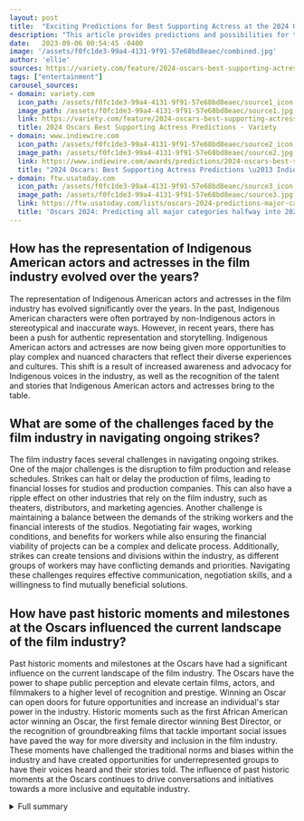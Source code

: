 ```yaml
---
layout: post
title:  "Exciting Predictions for Best Supporting Actress at the 2024 Oscars"
description: "This article provides predictions and possibilities for the Best Supporting Actress category at the 2024 Oscars."
date:   2023-09-06 00:54:45 -0400
image: '/assets/f0fc1de3-99a4-4131-9f91-57e68bd8eaec/combined.jpg'
author: 'ellie'
sources: https://variety.com/feature/2024-oscars-best-supporting-actress-predictions-1235678123/ https://www.indiewire.com/awards/predictions/2024-oscars-best-supporting-actress-predictions-1234882976/ https://ftw.usatoday.com/lists/oscars-2024-predictions-major-categories-movies-oppenheimer-barbie https://abcnews.go.com/GMA/Culture/live-updates/oscars-2023-recap/?id=97751644 https://ew.com/awards/oscars/2024-oscars-contenders-to-watch/
tags: ["entertainment"]
carousel_sources:
- domain: variety.com
  icon_path: /assets/f0fc1de3-99a4-4131-9f91-57e68bd8eaec/source1_icon.jpg
  image_path: /assets/f0fc1de3-99a4-4131-9f91-57e68bd8eaec/source1.jpg
  link: https://variety.com/feature/2024-oscars-best-supporting-actress-predictions-1235678123/
  title: 2024 Oscars Best Supporting Actress Predictions - Variety
- domain: www.indiewire.com
  icon_path: /assets/f0fc1de3-99a4-4131-9f91-57e68bd8eaec/source2_icon.jpg
  image_path: /assets/f0fc1de3-99a4-4131-9f91-57e68bd8eaec/source2.jpg
  link: https://www.indiewire.com/awards/predictions/2024-oscars-best-supporting-actress-predictions-1234882976/
  title: "2024 Oscars: Best Supporting Actress Predictions \u2013 IndieWire"
- domain: ftw.usatoday.com
  icon_path: /assets/f0fc1de3-99a4-4131-9f91-57e68bd8eaec/source3_icon.jpg
  image_path: /assets/f0fc1de3-99a4-4131-9f91-57e68bd8eaec/source3.jpg
  link: https://ftw.usatoday.com/lists/oscars-2024-predictions-major-categories-movies-oppenheimer-barbie
  title: 'Oscars 2024: Predicting all major categories halfway into 2023'
---
```


## How has the representation of Indigenous American actors and actresses in the film industry evolved over the years?
The representation of Indigenous American actors and actresses in the film industry has evolved significantly over the years. In the past, Indigenous American characters were often portrayed by non-Indigenous actors in stereotypical and inaccurate ways. However, in recent years, there has been a push for authentic representation and storytelling. Indigenous American actors and actresses are now being given more opportunities to play complex and nuanced characters that reflect their diverse experiences and cultures. This shift is a result of increased awareness and advocacy for Indigenous voices in the industry, as well as the recognition of the talent and stories that Indigenous American actors and actresses bring to the table.

## What are some of the challenges faced by the film industry in navigating ongoing strikes?
The film industry faces several challenges in navigating ongoing strikes. One of the major challenges is the disruption to film production and release schedules. Strikes can halt or delay the production of films, leading to financial losses for studios and production companies. This can also have a ripple effect on other industries that rely on the film industry, such as theaters, distributors, and marketing agencies. Another challenge is maintaining a balance between the demands of the striking workers and the financial interests of the studios. Negotiating fair wages, working conditions, and benefits for workers while also ensuring the financial viability of projects can be a complex and delicate process. Additionally, strikes can create tensions and divisions within the industry, as different groups of workers may have conflicting demands and priorities. Navigating these challenges requires effective communication, negotiation skills, and a willingness to find mutually beneficial solutions.

## How have past historic moments and milestones at the Oscars influenced the current landscape of the film industry?
Past historic moments and milestones at the Oscars have had a significant influence on the current landscape of the film industry. The Oscars have the power to shape public perception and elevate certain films, actors, and filmmakers to a higher level of recognition and prestige. Winning an Oscar can open doors for future opportunities and increase an individual's star power in the industry. Historic moments such as the first African American actor winning an Oscar, the first female director winning Best Director, or the recognition of groundbreaking films that tackle important social issues have paved the way for more diversity and inclusion in the film industry. These moments have challenged the traditional norms and biases within the industry and have created opportunities for underrepresented groups to have their voices heard and their stories told. The influence of past historic moments at the Oscars continues to drive conversations and initiatives towards a more inclusive and equitable industry.


<details>
        <summary>Full summary</summary>
<h2>Introduction</h2>
<p>The 96th Oscars are just around the corner, and audiences are eagerly anticipating the Best Supporting Actress category. With a diverse and talented pool of contenders, this year's race promises to be particularly exciting.</p>
<h2>Predictions and Possibilities</h2>
<p>In a historic year for Indigenous American representation, Lily Gladstone is predicted to become the first Indigenous American actress ever nominated for an Oscar. Her powerful performance has captivated audiences and critics alike.</p>
<p>Another strong contender in the Best Supporting Actress category is Julianne Moore in 'May December'. Moore's portrayal of a complex and compelling character has garnered high praise.</p>
<p>Viola Davis is also a potential nominee for her role as Deloris in 'Air'. Known for her exceptional acting abilities, Davis has consistently delivered impactful performances.</p>
<p>Joining the list of crowd-pleasing performances are Hong Chau, Anne Hathaway, and Rachel McAdams. All three actresses have delivered memorable and captivating performances that have resonated with audiences.</p>
<p>Danielle Brooks and Taraji P. Henson are also contenders for their roles in 'The Color Purple'. The two actresses have brought depth and emotion to their characters, earning them recognition in the awards race.</p>
<p>Emily Blunt and Florence Pugh are receiving praise for their work in Christopher Nolan's 'Oppenheimer'. Blunt and Pugh's performances have been hailed as powerful and captivating, solidifying their chances in the Best Supporting Actress category.</p>
<p>In a surprise twist, America Ferrera emerges as a dark horse candidate for her role in 'Barbie'. Ferrera's portrayal of a complex and layered character has impressed critics and could earn her a spot in the nominations.</p>
<h2>Other Contenders</h2>
<p>Alongside these standout performances, there are several other contenders vying for the Best Supporting Actress category. The full list of contenders includes exceptional talents from a range of films.</p>
<h2>Oscar Odds</h2>
<p>As the excitement builds for the 96th Oscars, fans are eager to know the odds for all major categories. From the acting categories to directing and screenplay, the competition is fierce.</p>
<h2>Past Winners and Milestones</h2>
<p>Before the new winners are crowned, it's worth revisiting the highlights of previous Oscar winners and historic moments. The Academy Awards have seen groundbreaking achievements and memorable performances over the years.</p>
<h2>2024 Oscar Contenders</h2>
<p>The Best Supporting Actress category is just one of many to watch out for in the 2024 Oscars. Films and individuals from various categories are contending for recognition, making this year's awards season particularly thrilling.</p>
<h2>Conclusion</h2>
<p>As the anticipation for the 96th Oscars continues to grow, the impact of ongoing strikes cannot be ignored. The film industry is navigating challenges, but it remains committed to celebrating the best in cinema. Keep an eye out for the Best Supporting Actress category and the talented contenders vying for the prestigious award.</p>
</details>